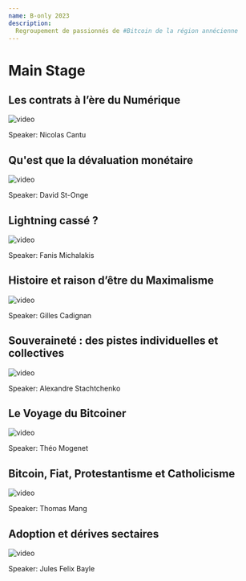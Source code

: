 ```yaml
--- 
name: B-only 2023
description: 
  Regroupement de passionnés de #Bitcoin de la région annécienne
---
```

# Main Stage

## Les contrats à l’ère du Numérique

![video](https://makertube.net/w/7brtjaHUockUwBYgQJMZAk)

Speaker: Nicolas Cantu

## Qu'est que la dévaluation monétaire

![video](https://makertube.net/w/tGHvx7L9VZhitwEPXtxMkH)

Speaker: David St-Onge

## Lightning cassé ?

![video](https://makertube.net/w/5QGZyiVsUk5EzXctsRoNPX)

Speaker: Fanis Michalakis

## Histoire et raison d’être du Maximalisme

![video](https://makertube.net/w/iPzAsokH6uFiGyDY5MXsBT)

Speaker: Gilles Cadignan

## Souveraineté : des pistes individuelles et collectives

![video](https://makertube.net/w/a1T5rJQUQdueUAqoCtikAq)

Speaker: Alexandre Stachtchenko

## Le Voyage du Bitcoiner


![video](https://makertube.net/w/sAE6xdiTWJatKBf61mpo1Z)

Speaker: Théo Mogenet

## Bitcoin, Fiat, Protestantisme et Catholicisme

![video](https://makertube.net/w/h8biVbfn34VJNPGLLFYK87)

Speaker: Thomas Mang

## Adoption et dérives sectaires

![video](https://makertube.net/w/oWh5eyvQnMYKuZ4hHjz8AA)

Speaker: Jules Felix Bayle
